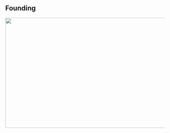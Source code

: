 ## Founding



<img src="https://user-images.githubusercontent.com/73356412/224750626-e6cb87fe-031e-473d-8a0f-be2f00136471.png"  width="600" height="350">


